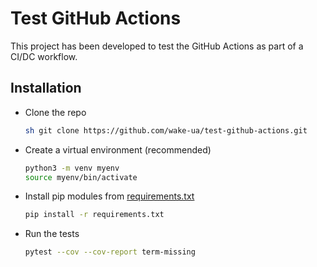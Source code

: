 # Test GitHub Actions

This project has been developed to test the GitHub Actions as part of a CI/DC workflow.

## Installation

- Clone the repo
   ``` sh
   sh git clone https://github.com/wake-ua/test-github-actions.git
   ```
- Create a virtual environment (recommended)
   ``` sh
   python3 -m venv myenv
   source myenv/bin/activate
   ```
- Install pip modules from [requirements.txt](requirements.txt)
  ``` sh
  pip install -r requirements.txt
  ```
- Run the tests
  ```sh
  pytest --cov --cov-report term-missing
  ```
  

